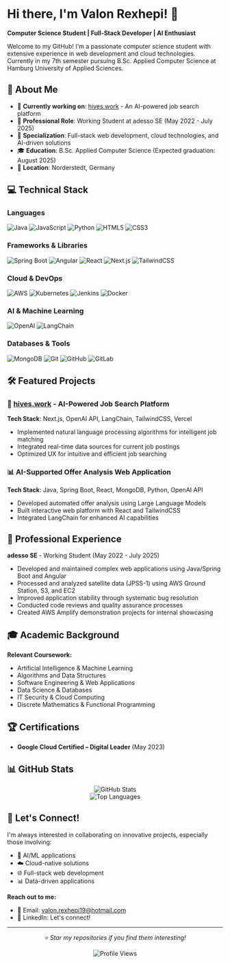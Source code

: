 # Hi there, I'm Valon Rexhepi! 👋

**Computer Science Student | Full-Stack Developer | AI Enthusiast**

Welcome to my GitHub! I'm a passionate computer science student with extensive experience in web development and cloud technologies. Currently in my 7th semester pursuing B.Sc. Applied Computer Science at Hamburg University of Applied Sciences.

## 🚀 About Me

- 🎯 **Currently working on**: [hives.work](https://www.hives.work) - An AI-powered job search platform
- 💼 **Professional Role**: Working Student at adesso SE (May 2022 - July 2025)
- 🌟 **Specialization**: Full-stack web development, cloud technologies, and AI-driven solutions
- 🎓 **Education**: B.Sc. Applied Computer Science (Expected graduation: August 2025)
- 📍 **Location**: Norderstedt, Germany

## 💻 Technical Stack

### Languages
![Java](https://img.shields.io/badge/Java-ED8B00?style=for-the-badge&logo=openjdk&logoColor=white)
![JavaScript](https://img.shields.io/badge/JavaScript-F7DF1E?style=for-the-badge&logo=JavaScript&logoColor=black)
![Python](https://img.shields.io/badge/Python-3776AB?style=for-the-badge&logo=python&logoColor=white)
![HTML5](https://img.shields.io/badge/HTML5-E34F26?style=for-the-badge&logo=html5&logoColor=white)
![CSS3](https://img.shields.io/badge/CSS3-1572B6?style=for-the-badge&logo=css3&logoColor=white)

### Frameworks & Libraries
![Spring Boot](https://img.shields.io/badge/Spring_Boot-6DB33F?style=for-the-badge&logo=spring-boot&logoColor=white)
![Angular](https://img.shields.io/badge/Angular-DD0031?style=for-the-badge&logo=angular&logoColor=white)
![React](https://img.shields.io/badge/React-20232A?style=for-the-badge&logo=react&logoColor=61DAFB)
![Next.js](https://img.shields.io/badge/Next.js-000000?style=for-the-badge&logo=next.js&logoColor=white)
![TailwindCSS](https://img.shields.io/badge/Tailwind_CSS-38B2AC?style=for-the-badge&logo=tailwind-css&logoColor=white)

### Cloud & DevOps
![AWS](https://img.shields.io/badge/Amazon_AWS-232F3E?style=for-the-badge&logo=amazon-aws&logoColor=white)
![Kubernetes](https://img.shields.io/badge/Kubernetes-326ce5?style=for-the-badge&logo=kubernetes&logoColor=white)
![Jenkins](https://img.shields.io/badge/Jenkins-D24939?style=for-the-badge&logo=jenkins&logoColor=white)
![Docker](https://img.shields.io/badge/Docker-2496ED?style=for-the-badge&logo=docker&logoColor=white)

### AI & Machine Learning
![OpenAI](https://img.shields.io/badge/OpenAI-412991?style=for-the-badge&logo=openai&logoColor=white)
![LangChain](https://img.shields.io/badge/LangChain-121212?style=for-the-badge&logo=chainlink&logoColor=white)

### Databases & Tools
![MongoDB](https://img.shields.io/badge/MongoDB-4EA94B?style=for-the-badge&logo=mongodb&logoColor=white)
![Git](https://img.shields.io/badge/Git-F05032?style=for-the-badge&logo=git&logoColor=white)
![GitHub](https://img.shields.io/badge/GitHub-100000?style=for-the-badge&logo=github&logoColor=white)
![GitLab](https://img.shields.io/badge/GitLab-330F63?style=for-the-badge&logo=gitlab&logoColor=white)

## 🛠️ Featured Projects

### 🤖 [hives.work](https://www.hives.work) - AI-Powered Job Search Platform
**Tech Stack**: Next.js, OpenAI API, LangChain, TailwindCSS, Vercel
- Implemented natural language processing algorithms for intelligent job matching
- Integrated real-time data sources for current job postings
- Optimized UX for intuitive and efficient job searching

### 📊 AI-Supported Offer Analysis Web Application
**Tech Stack**: Java, Spring Boot, React, MongoDB, Python, OpenAI API
- Developed automated offer analysis using Large Language Models
- Built interactive web platform with React and TailwindCSS
- Integrated LangChain for enhanced AI capabilities

## 🏢 Professional Experience

**adesso SE** - Working Student (May 2022 - July 2025)
- Developed and maintained complex web applications using Java/Spring Boot and Angular
- Processed and analyzed satellite data (JPSS-1) using AWS Ground Station, S3, and EC2
- Improved application stability through systematic bug resolution
- Conducted code reviews and quality assurance processes
- Created AWS Amplify demonstration projects for internal showcasing

## 🎓 Academic Background

**Relevant Coursework:**
- Artificial Intelligence & Machine Learning
- Algorithms and Data Structures
- Software Engineering & Web Applications
- Data Science & Databases
- IT Security & Cloud Computing
- Discrete Mathematics & Functional Programming

## 🏆 Certifications

- **Google Cloud Certified – Digital Leader** (May 2023)

## 📊 GitHub Stats

<div align="center">
  <img src="https://github-readme-stats.vercel.app/api?username=valonrexhepi23&show_icons=true&theme=radical" alt="GitHub Stats" />
</div>

<div align="center">
  <img src="https://github-readme-stats.vercel.app/api/top-langs/?username=valonrexhepi23&layout=compact&theme=radical" alt="Top Languages" />
</div>

## 🤝 Let's Connect!

I'm always interested in collaborating on innovative projects, especially those involving:
- 🤖 AI/ML applications
- ☁️ Cloud-native solutions
- 🌐 Full-stack web development
- 📊 Data-driven applications

**Reach out to me:**
- 📧 Email: [valon.rexhepi19@hotmail.com](mailto:valon.rexhepi19@hotmail.com)
- 💼 LinkedIn: Let's connect!

---

<div align="center">
  <i>⭐ Star my repositories if you find them interesting!</i>
</div>

<div align="center">
  
![Profile Views](https://komarev.com/ghpvc/?username=valonrexhepi23&color=brightgreen)

</div>
